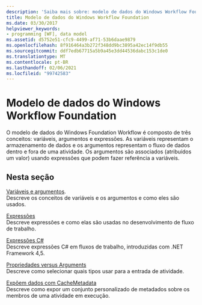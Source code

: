 ```yaml
---
description: 'Saiba mais sobre: modelo de dados do Windows Workflow Foundation'
title: Modelo de dados do Windows Workflow Foundation
ms.date: 03/30/2017
helpviewer_keywords:
- programming [WF], data model
ms.assetid: d5752e51-cfc9-4499-af71-53b6daae9879
ms.openlocfilehash: 8f916464a3b272f348dd9bc3895a42ec14f9db55
ms.sourcegitcommit: ddf7edb67715a5b9a45e3dd44536dabc153c1de0
ms.translationtype: MT
ms.contentlocale: pt-BR
ms.lasthandoff: 02/06/2021
ms.locfileid: "99742583"
---
```

# <a name="windows-workflow-foundation-data-model"></a>Modelo de dados do Windows Workflow Foundation

O modelo de dados do Windows Foundation Workflow é composto de três conceitos: variáveis, argumentos e expressões. As variáveis representam o armazenamento de dados e os argumentos representam o fluxo de dados dentro e fora de uma atividade. Os argumentos são associados (atribuídos um valor) usando expressões que podem fazer referência a variáveis.  
  
## <a name="in-this-section"></a>Nesta seção  

 [Variáveis e argumentos](variables-and-arguments.md).  
 Descreve os conceitos de variáveis e os argumentos e como eles são usados.  
  
 [Expressões](expressions.md)  
 Descreve expressões e como elas são usadas no desenvolvimento de fluxo de trabalho.  
  
 [Expressões C#](csharp-expressions.md)  
 Descreve expressões C# em fluxos de trabalho, introduzidas com .NET Framework 4,5.  
  
 [Propriedades versus Arguments](properties-vs-arguments.md)  
 Descreve como selecionar quais tipos usar para a entrada de atividade.  
  
 [Expõem dados com CacheMetadata](exposing-data-with-cachemetadata.md)  
 Descreve como expor um conjunto personalizado de metadados sobre os membros de uma atividade em execução.
